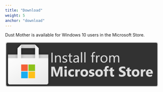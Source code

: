 ```yaml
---
title: "Download"
weight: 5
anchor: "download"
---
```


Dust Mother is available for Windows 10 users in the Microsoft Store.

<a href="https://www.microsoft.com/store/apps/9PK9RTZQZHLV" target="_blank">
<img src="/install_store.png" alt="install from Microsoft Store icon" width="500" />
</a>